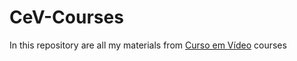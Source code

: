 # CeV-Courses
 In this repository are all my materials from [Curso em Vídeo](https://www.cursoemvideo.com/) courses
